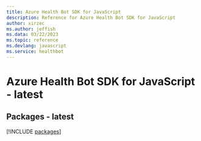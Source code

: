 ```yaml
---
title: Azure Health Bot SDK for JavaScript
description: Reference for Azure Health Bot SDK for JavaScript
author: xirzec
ms.author: jeffish
ms.data: 03/22/2023
ms.topic: reference
ms.devlang: javascript
ms.service: healthbot
---
```

# Azure Health Bot SDK for JavaScript - latest
## Packages - latest
[!INCLUDE [packages](health-bot-index.md)]